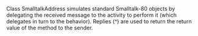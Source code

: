 Class SmalltalkAddress simulates standard Smalltalk-80 objects by delegating the received message to the activity to perform it (which delegates in turn to the behavior). Replies (^) are used to return the return value of the method to the sender.